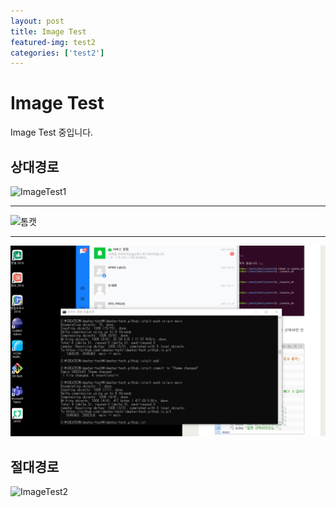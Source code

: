 ```yaml
---
layout: post
title: Image Test
featured-img: test2
categories: ['test2']
---
```


# Image Test

Image Test 중입니다.

## 상대경로

![ImageTest1](https://user-images.githubusercontent.com/82787238/115588155-6b96a500-a309-11eb-814e-f0d20c8227ca.jpg)

***

![톰캣](https://user-images.githubusercontent.com/82787238/115637374-f9df4b00-a34a-11eb-83ba-9bcaacdc7f8d.png)

***

![캡쳐](./image/posting/캡쳐.png)

## 절대경로

![ImageTest2](https://www.oracle.com/a/ocom/img/rh03-linux-hero-penguin-r1.png)